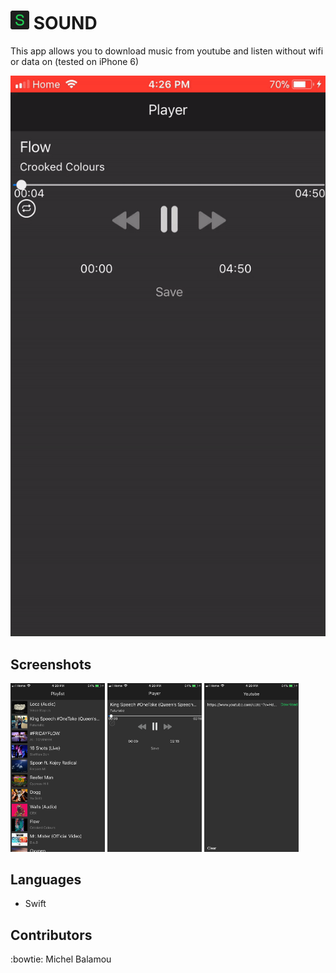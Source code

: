 # <img src="Sound/Images/screenshots/logo.png" width="30px" height="30px"/> SOUND

  This app allows you to download music from youtube and listen without wifi or data on (tested on iPhone 6)

  <p align="center">
  <img src="Sound/Images/screenshots/sound.gif"/>
  </p>

## Screenshots

  <img src="Sound/Images/screenshots/playlist.PNG" width="30%"/> <img src="Sound/Images/screenshots/player.PNG" width="30%"/> <img src="Sound/Images/screenshots/download.PNG" width="30%"/>

## Languages

  - Swift

## Contributors
  :bowtie: Michel Balamou
